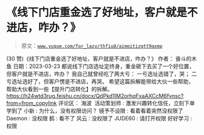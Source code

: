 # 《线下门店重金选了好地址，客户就是不进店，咋办？》

> 原文：[`www.yuque.com/for_lazy/thfiu8/aimoitizgtt9gxmp`](https://www.yuque.com/for_lazy/thfiu8/aimoitizgtt9gxmp)

<ne-h2 id="1c590e79" data-lake-id="1c590e79"><ne-heading-ext><ne-heading-anchor></ne-heading-anchor><ne-heading-fold></ne-heading-fold></ne-heading-ext><ne-heading-content><ne-text id="u2eebd300">(30 赞)《线下门店重金选了好地址，客户就是不进店，咋办？》</ne-text></ne-heading-content></ne-h2> <ne-p id="ue3354020" data-lake-id="ue3354020"><ne-text id="u3b7a1b17">作者： 奋斗的木鱼</ne-text></ne-p> <ne-p id="u7c3290c3" data-lake-id="u7c3290c3"><ne-text id="u8f06e258">日期：2023-03-23</ne-text></ne-p> <ne-p id="u228daae6" data-lake-id="u228daae6"><ne-text id="udf97f6b9">都说线下门店选址定终身，重金砸下去买了一个好位置，但客户就是不进店，咋办？</ne-text></ne-p> <ne-p id="u71ac6bfc" data-lake-id="u71ac6bfc"><ne-text id="ue4d69d65">我自己就曾经吃了两大亏：</ne-text></ne-p> <ne-p id="u0f306e6c" data-lake-id="u0f306e6c"><ne-text id="ub9b2af94">一亏选址选错了，哭；</ne-text></ne-p> <ne-p id="udc00d160" data-lake-id="udc00d160"><ne-text id="uc359cae8">二亏选址选好了，但客户愣是不进店，再哭。</ne-text></ne-p> <ne-p id="ufb1dff44" data-lake-id="ufb1dff44"><ne-text id="u99b54a85">希望这篇拆解能带给大伙一些帮助，帮助大伙看到一些【提升门店转化】的拆解。</ne-text></ne-p> <ne-p id="u5c8ef717" data-lake-id="u5c8ef717">[<ne-text id="uf0fd1cdd">https://h24wtd3rug.feishu.cn/docx/QdPkd1IM2orhqFxaAXCcM6fynsc?from=from_copylink</ne-text>](https://h24wtd3rug.feishu.cn/docx/QdPkd1IM2orhqFxaAXCcM6fynsc?from=from_copylink)</ne-p> <ne-hole id="uf3d4befa" data-lake-id="uf3d4befa"><ne-card data-card-name="hr" data-card-type="block" id="DPGeh" data-event-boundary="card"><ne-p id="udfbcf085" data-lake-id="udfbcf085"><ne-text id="uf4633004">评论区：</ne-text></ne-p> <ne-p id="u4be29cb5" data-lake-id="u4be29cb5"><ne-text id="u92837176">海波  活动策划师 : 激发兴趣转化信任，立刻下单学到了</ne-text> <ne-text id="u69f03324">小新 : 为什么，没有权限访问？</ne-text> <ne-text id="u5f4bef4d">镜予不设限 : 看着看着突然没权限了</ne-text> <ne-text id="u2333de73">Daemon : 没权限</ne-text> <ne-text id="u762eae6c">鹤 : 看不了</ne-text> <ne-text id="uec401405">风云 : 没权限了</ne-text> <ne-text id="u503af892">JUDE60 : 请打开权限</ne-text> <ne-text id="uf065fbdf">好好学习 : 权限</ne-text></ne-p></ne-card></ne-hole>